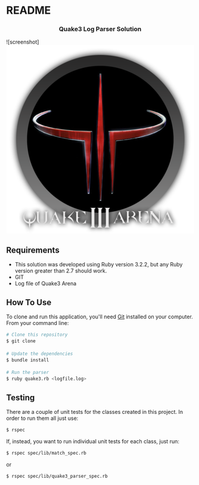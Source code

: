 # README
<h3 align="center">Quake3 Log Parser Solution</h3>

![screenshot]![Quake3 Arena Log Parser](quake3arena.png "Quake3 Arena Log Parser")

## Requirements

* This solution was developed using Ruby version 3.2.2, but any Ruby version greater than 2.7 should work.
* GIT
* Log file of Quake3 Arena

## How To Use

To clone and run this application, you'll need [Git](https://git-scm.com) installed on your computer. From your command line:

```bash
# Clone this repository
$ git clone

# Update the dependencies
$ bundle install

# Run the parser
$ ruby quake3.rb <logfile.log>
```

## Testing

There are a couple of unit tests for the classes created in this project. In order to run them all just use:

```bash
$ rspec
```

If, instead, you want to run individual unit tests for each class, just run:

```bash
$ rspec spec/lib/match_spec.rb
```

or

```bash
$ rspec spec/lib/quake3_parser_spec.rb
```
